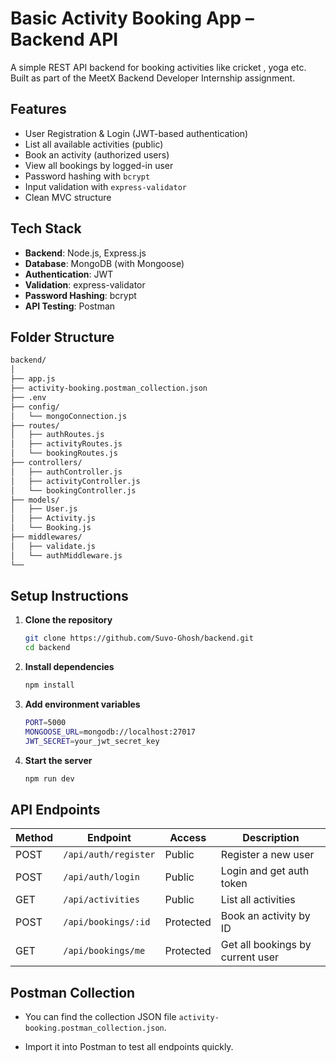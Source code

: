 #  Basic Activity Booking App – Backend API

A simple REST API backend for booking activities like cricket , yoga etc. Built as part of the MeetX Backend Developer Internship assignment.

##  Features

-  User Registration & Login (JWT-based authentication)
-  List all available activities (public)
-  Book an activity (authorized users)
-  View all bookings by logged-in user
-  Password hashing with `bcrypt`
-  Input validation with `express-validator`
-  Clean MVC structure

##  Tech Stack

- **Backend**: Node.js, Express.js
- **Database**: MongoDB (with Mongoose)
- **Authentication**: JWT
- **Validation**: express-validator
- **Password Hashing**: bcrypt
- **API Testing**: Postman

##  Folder Structure

```bash
backend/
│
├── app.js
├── activity-booking.postman_collection.json
├── .env
├── config/
│   └── mongoConnection.js
├── routes/
│   ├── authRoutes.js
│   ├── activityRoutes.js
│   └── bookingRoutes.js
├── controllers/
│   ├── authController.js
│   ├── activityController.js
│   └── bookingController.js
├── models/
│   ├── User.js
│   ├── Activity.js
│   └── Booking.js
├── middlewares/
│   ├── validate.js
│   └── authMiddleware.js
└── 
```

##  Setup Instructions

1. **Clone the repository**  
   ```bash
   git clone https://github.com/Suvo-Ghosh/backend.git
   cd backend
   ```
2. **Install dependencies**  
   ```bash
   npm install
   ```
3. **Add environment variables**  
   ```bash
   PORT=5000
   MONGOOSE_URL=mongodb://localhost:27017
   JWT_SECRET=your_jwt_secret_key
   ```
4. **Start the server**
   ```bash
   npm run dev
   ```
## API Endpoints

| Method | Endpoint               | Access    | Description                     |
|--------|------------------------|-----------|---------------------------------|
| POST   | `/api/auth/register`   | Public    | Register a new user             |
| POST   | `/api/auth/login`      | Public    | Login and get auth token        |
| GET    | `/api/activities`      | Public    | List all activities             |
| POST   | `/api/bookings/:id`    | Protected | Book an activity by ID          |
| GET    | `/api/bookings/me`     | Protected | Get all bookings by current user|

## Postman Collection
-  You can find the collection JSON file `activity-booking.postman_collection.json`.

 - Import it into Postman to test all endpoints quickly.



